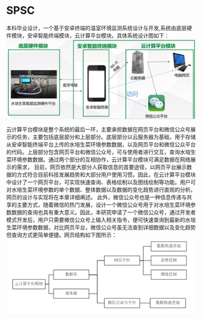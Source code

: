 # SPSC
本科毕业设计，一个基于安卓终端的温室环境监测系统设计与开发,系统由底层硬件模块，安卓智能终端模块，云计算平台模块。具体系统设计图如下：
![](pic/system.png)

云计算平台模块是整个系统的最后一环，主要承担数据在网页平台和微信公众号展示的任务，主要包括底层部分和上层部分。底层部分以云服务器为基础，用于存储从安卓智能终端平台上传的水培生菜环境参数数据，以及网页平台和微信公众平台的代码。上层部分包含网页平台和微信公众号，可与使用者进行交互，查询水培生菜环境参数数据。通过两个部分的互相协作，云计算平台模块可满足数据在网络展示的需求，
目前，网页依然是大部分人获取信息的首要途径，以网页平台展示数据的方式符合目前科技发展趋势和大部分用户使用习惯。因此，在云计算平台模块中设计了一个网页平台，可实现快速查询、表格绘制以及图线绘制等功能。用户可对水培生菜环境参数的单个数据、整体数据以及数据的变化趋势进行直观的分析。网页的设计与实现将在本章详细阐述。
此外，微信公众号也是一种信息传递与共享的主要方式，随着微信的热门发展，设计一个微信公众号用于对水培生菜环境参数数据的查询也具有重大意义。因此，本研究申请了一个微信公众号，通过开发者模式开发后，用户只需要微信公众号上输入相关指令，便可快速查询到最新的水培生菜环境参数数据，对比网页平台，微信公众号虽无法查到详细数据以及变化趋势但查询方式更简单便捷。网页结构如下图所示：
![](pic/jiagou.png)

